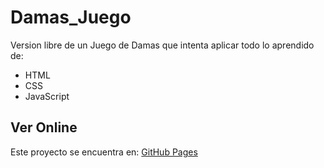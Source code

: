 # Damas_Juego

Version libre de un Juego de Damas que intenta aplicar todo lo aprendido de:
- HTML 
- CSS
- JavaScript

## Ver Online
Este proyecto se encuentra en: [GitHub Pages](https://ivankopech.github.io/Damas_Juego/)




